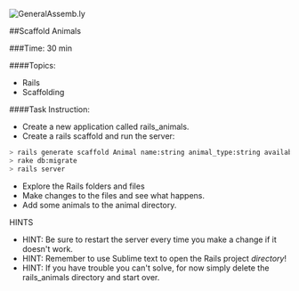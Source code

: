 ![GeneralAssemb.ly](http://studio.generalassemb.ly/GA_Slide_Assets/Exercise_icon_md.png)


##Scaffold Animals

###Time: 30 min

####Topics:

*	Rails
*	Scaffolding

####Task Instruction:

*	Create a new application called rails_animals.
*	Create a rails scaffold and run the server:
``` bash
> rails generate scaffold Animal name:string animal_type:string available:boolean breed:string age:integer
> rake db:migrate
> rails server
```
*   Explore the Rails folders and files
*   Make changes to the files and see what happens.
*   Add some animals to the animal directory.

HINTS

* HINT: Be sure to restart the server every time you make a change if it doesn't work.
* HINT: Remember to use Sublime text to open the Rails project *directory*!
* HINT: If you have trouble you can't solve, for now simply delete the rails_animals directory and start over.

